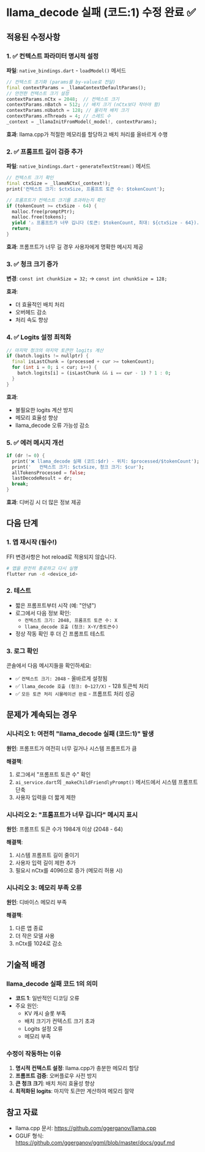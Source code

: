 # llama_decode 실패 (코드:1) 수정 완료 ✅

## 적용된 수정사항

### 1. ✅ 컨텍스트 파라미터 명시적 설정
**파일**: `native_bindings.dart` - `loadModel()` 메서드

```dart
// 컨텍스트 초기화 (params를 by-value로 전달)
final contextParams = _llamaContextDefaultParams();
// 안전한 컨텍스트 크기 설정
contextParams.nCtx = 2048;  // 컨텍스트 크기
contextParams.nBatch = 512; // 배치 크기 (nCtx보다 작아야 함)
contextParams.nUbatch = 128; // 물리적 배치 크기
contextParams.nThreads = 4; // 스레드 수
_context = _llamaInitFromModel(_model!, contextParams);
```

**효과**: llama.cpp가 적절한 메모리를 할당하고 배치 처리를 올바르게 수행

### 2. ✅ 프롬프트 길이 검증 추가
**파일**: `native_bindings.dart` - `generateTextStream()` 메서드

```dart
// 컨텍스트 크기 확인
final ctxSize = _llamaNCtx(_context!);
print('컨텍스트 크기: $ctxSize, 프롬프트 토큰 수: $tokenCount');

// 프롬프트가 컨텍스트 크기를 초과하는지 확인
if (tokenCount >= ctxSize - 64) {
  malloc.free(promptPtr);
  malloc.free(tokens);
  yield '⚠️ 프롬프트가 너무 깁니다 (토큰: $tokenCount, 최대: ${ctxSize - 64}).\n더 짧게 입력해주세요.';
  return;
}
```

**효과**: 프롬프트가 너무 길 경우 사용자에게 명확한 메시지 제공

### 3. ✅ 청크 크기 증가
**변경**: `const int chunkSize = 32;` → `const int chunkSize = 128;`

**효과**: 
- 더 효율적인 배치 처리
- 오버헤드 감소
- 처리 속도 향상

### 4. ✅ Logits 설정 최적화
```dart
// 마지막 청크의 마지막 토큰만 logits 계산
if (batch.logits != nullptr) {
  final isLastChunk = (processed + cur >= tokenCount);
  for (int i = 0; i < cur; i++) {
    batch.logits[i] = (isLastChunk && i == cur - 1) ? 1 : 0;
  }
}
```

**효과**: 
- 불필요한 logits 계산 방지
- 메모리 효율성 향상
- llama_decode 오류 가능성 감소

### 5. ✅ 에러 메시지 개선
```dart
if (dr != 0) {
  print('❌ llama_decode 실패 (코드:$dr) - 위치: $processed/$tokenCount');
  print('   컨텍스트 크기: $ctxSize, 청크 크기: $cur');
  allTokensProcessed = false;
  lastDecodeResult = dr;
  break;
}
```

**효과**: 디버깅 시 더 많은 정보 제공

## 다음 단계

### 1. 앱 재시작 (필수!)
FFI 변경사항은 hot reload로 적용되지 않습니다.
```bash
# 앱을 완전히 종료하고 다시 실행
flutter run -d <device_id>
```

### 2. 테스트
- 짧은 프롬프트부터 시작 (예: "안녕")
- 로그에서 다음 정보 확인:
  - `컨텍스트 크기: 2048, 프롬프트 토큰 수: X`
  - `llama_decode 호출 (청크: X~Y/총토큰수)`
- 정상 작동 확인 후 더 긴 프롬프트 테스트

### 3. 로그 확인
콘솔에서 다음 메시지들을 확인하세요:
- ✅ `컨텍스트 크기: 2048` - 올바르게 설정됨
- ✅ `llama_decode 호출 (청크: 0~127/X)` - 128 토큰씩 처리
- ✅ `모든 토큰 처리 시뮬레이션 완료` - 프롬프트 처리 성공

## 문제가 계속되는 경우

### 시나리오 1: 여전히 "llama_decode 실패 (코드:1)" 발생
**원인**: 프롬프트가 여전히 너무 길거나 시스템 프롬프트가 큼

**해결책**:
1. 로그에서 "프롬프트 토큰 수" 확인
2. `ai_service.dart`의 `_makeChildFriendlyPrompt()` 메서드에서 시스템 프롬프트 단축
3. 사용자 입력을 더 짧게 제한

### 시나리오 2: "프롬프트가 너무 깁니다" 메시지 표시
**원인**: 프롬프트 토큰 수가 1984개 이상 (2048 - 64)

**해결책**:
1. 시스템 프롬프트 길이 줄이기
2. 사용자 입력 길이 제한 추가
3. 필요시 nCtx를 4096으로 증가 (메모리 허용 시)

### 시나리오 3: 메모리 부족 오류
**원인**: 디바이스 메모리 부족

**해결책**:
1. 다른 앱 종료
2. 더 작은 모델 사용
3. nCtx를 1024로 감소

## 기술적 배경

### llama_decode 실패 코드 1의 의미
- **코드 1**: 일반적인 디코딩 오류
- 주요 원인:
  - KV 캐시 슬롯 부족
  - 배치 크기가 컨텍스트 크기 초과
  - Logits 설정 오류
  - 메모리 부족

### 수정이 작동하는 이유
1. **명시적 컨텍스트 설정**: llama.cpp가 충분한 메모리 할당
2. **프롬프트 검증**: 오버플로우 사전 방지
3. **큰 청크 크기**: 배치 처리 효율성 향상
4. **최적화된 logits**: 마지막 토큰만 계산하여 메모리 절약

## 참고 자료
- llama.cpp 문서: https://github.com/ggerganov/llama.cpp
- GGUF 형식: https://github.com/ggerganov/ggml/blob/master/docs/gguf.md
